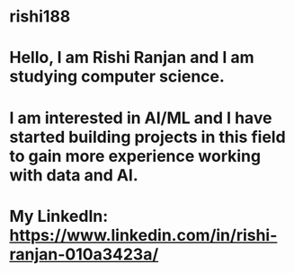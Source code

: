 # rishi188
# Hello, I am Rishi Ranjan and I am studying computer science.
# I am interested in AI/ML and I have started building projects in this field to gain more experience working with data and AI.
# My LinkedIn: https://www.linkedin.com/in/rishi-ranjan-010a3423a/

